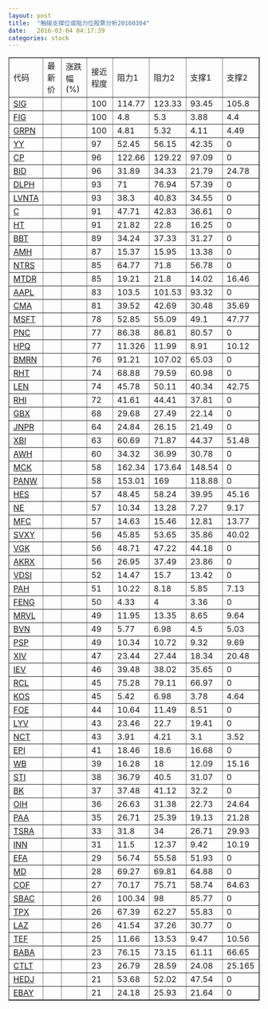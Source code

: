 ```yaml
---
layout: post
title:  "触碰支撑位或阻力位股票分析20160304"
date:   2016-03-04 04:17:39
categories: stock
---
```

<script type="text/javascript">
var stockList = []
stockList.push('gb_sig');
stockList.push('gb_fig');
stockList.push('gb_grpn');
stockList.push('gb_yy');
stockList.push('gb_cp');
stockList.push('gb_bid');
stockList.push('gb_dlph');
stockList.push('gb_lvnta');
stockList.push('gb_c');
stockList.push('gb_ht');
stockList.push('gb_bbt');
stockList.push('gb_amh');
stockList.push('gb_ntrs');
stockList.push('gb_mtdr');
stockList.push('gb_aapl');
stockList.push('gb_cma');
stockList.push('gb_msft');
stockList.push('gb_pnc');
stockList.push('gb_hpq');
stockList.push('gb_bmrn');
stockList.push('gb_rht');
stockList.push('gb_len');
stockList.push('gb_rhi');
stockList.push('gb_gbx');
stockList.push('gb_jnpr');
stockList.push('gb_xbi');
stockList.push('gb_awh');
stockList.push('gb_mck');
stockList.push('gb_panw');
stockList.push('gb_hes');
stockList.push('gb_ne');
stockList.push('gb_mfc');
stockList.push('gb_svxy');
stockList.push('gb_vgk');
stockList.push('gb_akrx');
stockList.push('gb_vdsi');
stockList.push('gb_pah');
stockList.push('gb_feng');
stockList.push('gb_mrvl');
stockList.push('gb_bvn');
stockList.push('gb_psp');
stockList.push('gb_xiv');
stockList.push('gb_iev');
stockList.push('gb_rcl');
stockList.push('gb_kos');
stockList.push('gb_foe');
stockList.push('gb_lyv');
stockList.push('gb_nct');
stockList.push('gb_epi');
stockList.push('gb_wb');
stockList.push('gb_sti');
stockList.push('gb_bk');
stockList.push('gb_oih');
stockList.push('gb_paa');
stockList.push('gb_tsra');
stockList.push('gb_inn');
stockList.push('gb_efa');
stockList.push('gb_md');
stockList.push('gb_cof');
stockList.push('gb_sbac');
stockList.push('gb_tpx');
stockList.push('gb_laz');
stockList.push('gb_tef');
stockList.push('gb_baba');
stockList.push('gb_ctlt');
stockList.push('gb_hedj');
stockList.push('gb_ebay');
</script>
<table border="1">
 <tr>
 <td>代码</td>
 <td>最新价</td>
 <td>涨跌幅(%)</td>
 <td>接近程度</td>
 <td>阻力1</td>
 <td>阻力2</td>
 <td>支撑1</td>
 <td>支撑2</td>
</tr>
  <tr id="sig" class="red">
  <td><a href="http://stock.finance.sina.com.cn/usstock/quotes/SIG.html" target="_blank">SIG</a></td><td></td><td></td><td>100</td><td>114.77</td><td>123.33</td><td>93.45</td><td>105.8</td></tr>
  <tr id="fig" class="red">
  <td><a href="http://stock.finance.sina.com.cn/usstock/quotes/FIG.html" target="_blank">FIG</a></td><td></td><td></td><td>100</td><td>4.8</td><td>5.3</td><td>3.88</td><td>4.4</td></tr>
  <tr id="grpn" class="green">
  <td><a href="http://stock.finance.sina.com.cn/usstock/quotes/GRPN.html" target="_blank">GRPN</a></td><td></td><td></td><td>100</td><td>4.81</td><td>5.32</td><td>4.11</td><td>4.49</td></tr>
  <tr id="yy" class="red">
  <td><a href="http://stock.finance.sina.com.cn/usstock/quotes/YY.html" target="_blank">YY</a></td><td></td><td></td><td>97</td><td>52.45</td><td>56.15</td><td>42.35</td><td>0</td></tr>
  <tr id="cp" class="red">
  <td><a href="http://stock.finance.sina.com.cn/usstock/quotes/CP.html" target="_blank">CP</a></td><td></td><td></td><td>96</td><td>122.66</td><td>129.22</td><td>97.09</td><td>0</td></tr>
  <tr id="bid" class="green">
  <td><a href="http://stock.finance.sina.com.cn/usstock/quotes/BID.html" target="_blank">BID</a></td><td></td><td></td><td>96</td><td>31.89</td><td>34.33</td><td>21.79</td><td>24.78</td></tr>
  <tr id="dlph" class="red">
  <td><a href="http://stock.finance.sina.com.cn/usstock/quotes/DLPH.html" target="_blank">DLPH</a></td><td></td><td></td><td>93</td><td>71</td><td>76.94</td><td>57.39</td><td>0</td></tr>
  <tr id="lvnta" class="red">
  <td><a href="http://stock.finance.sina.com.cn/usstock/quotes/LVNTA.html" target="_blank">LVNTA</a></td><td></td><td></td><td>93</td><td>38.3</td><td>40.83</td><td>34.55</td><td>0</td></tr>
  <tr id="c" class="red">
  <td><a href="http://stock.finance.sina.com.cn/usstock/quotes/C.html" target="_blank">C</a></td><td></td><td></td><td>91</td><td>47.71</td><td>42.83</td><td>36.61</td><td>0</td></tr>
  <tr id="ht" class="red">
  <td><a href="http://stock.finance.sina.com.cn/usstock/quotes/HT.html" target="_blank">HT</a></td><td></td><td></td><td>91</td><td>21.82</td><td>22.8</td><td>16.25</td><td>0</td></tr>
  <tr id="bbt" class="green">
  <td><a href="http://stock.finance.sina.com.cn/usstock/quotes/BBT.html" target="_blank">BBT</a></td><td></td><td></td><td>89</td><td>34.24</td><td>37.33</td><td>31.27</td><td>0</td></tr>
  <tr id="amh" class="red">
  <td><a href="http://stock.finance.sina.com.cn/usstock/quotes/AMH.html" target="_blank">AMH</a></td><td></td><td></td><td>87</td><td>15.37</td><td>15.95</td><td>13.38</td><td>0</td></tr>
  <tr id="ntrs" class="red">
  <td><a href="http://stock.finance.sina.com.cn/usstock/quotes/NTRS.html" target="_blank">NTRS</a></td><td></td><td></td><td>85</td><td>64.77</td><td>71.8</td><td>56.78</td><td>0</td></tr>
  <tr id="mtdr" class="red">
  <td><a href="http://stock.finance.sina.com.cn/usstock/quotes/MTDR.html" target="_blank">MTDR</a></td><td></td><td></td><td>85</td><td>19.21</td><td>21.8</td><td>14.02</td><td>16.46</td></tr>
  <tr id="aapl" class="red">
  <td><a href="http://stock.finance.sina.com.cn/usstock/quotes/AAPL.html" target="_blank">AAPL</a></td><td></td><td></td><td>83</td><td>103.5</td><td>101.53</td><td>93.32</td><td>0</td></tr>
  <tr id="cma" class="green">
  <td><a href="http://stock.finance.sina.com.cn/usstock/quotes/CMA.html" target="_blank">CMA</a></td><td></td><td></td><td>81</td><td>39.52</td><td>42.69</td><td>30.48</td><td>35.69</td></tr>
  <tr id="msft" class="red">
  <td><a href="http://stock.finance.sina.com.cn/usstock/quotes/MSFT.html" target="_blank">MSFT</a></td><td></td><td></td><td>78</td><td>52.85</td><td>55.09</td><td>49.1</td><td>47.77</td></tr>
  <tr id="pnc" class="green">
  <td><a href="http://stock.finance.sina.com.cn/usstock/quotes/PNC.html" target="_blank">PNC</a></td><td></td><td></td><td>77</td><td>86.38</td><td>86.81</td><td>80.57</td><td>0</td></tr>
  <tr id="hpq" class="red">
  <td><a href="http://stock.finance.sina.com.cn/usstock/quotes/HPQ.html" target="_blank">HPQ</a></td><td></td><td></td><td>77</td><td>11.326</td><td>11.99</td><td>8.91</td><td>10.12</td></tr>
  <tr id="bmrn" class="red">
  <td><a href="http://stock.finance.sina.com.cn/usstock/quotes/BMRN.html" target="_blank">BMRN</a></td><td></td><td></td><td>76</td><td>91.21</td><td>107.02</td><td>65.03</td><td>0</td></tr>
  <tr id="rht" class="red">
  <td><a href="http://stock.finance.sina.com.cn/usstock/quotes/RHT.html" target="_blank">RHT</a></td><td></td><td></td><td>74</td><td>68.88</td><td>79.59</td><td>60.98</td><td>0</td></tr>
  <tr id="len" class="red">
  <td><a href="http://stock.finance.sina.com.cn/usstock/quotes/LEN.html" target="_blank">LEN</a></td><td></td><td></td><td>74</td><td>45.78</td><td>50.11</td><td>40.34</td><td>42.75</td></tr>
  <tr id="rhi" class="green">
  <td><a href="http://stock.finance.sina.com.cn/usstock/quotes/RHI.html" target="_blank">RHI</a></td><td></td><td></td><td>72</td><td>41.61</td><td>44.41</td><td>37.81</td><td>0</td></tr>
  <tr id="gbx" class="red">
  <td><a href="http://stock.finance.sina.com.cn/usstock/quotes/GBX.html" target="_blank">GBX</a></td><td></td><td></td><td>68</td><td>29.68</td><td>27.49</td><td>22.14</td><td>0</td></tr>
  <tr id="jnpr" class="green">
  <td><a href="http://stock.finance.sina.com.cn/usstock/quotes/JNPR.html" target="_blank">JNPR</a></td><td></td><td></td><td>64</td><td>24.84</td><td>26.15</td><td>21.49</td><td>0</td></tr>
  <tr id="xbi" class="green">
  <td><a href="http://stock.finance.sina.com.cn/usstock/quotes/XBI.html" target="_blank">XBI</a></td><td></td><td></td><td>63</td><td>60.69</td><td>71.87</td><td>44.37</td><td>51.48</td></tr>
  <tr id="awh" class="red">
  <td><a href="http://stock.finance.sina.com.cn/usstock/quotes/AWH.html" target="_blank">AWH</a></td><td></td><td></td><td>60</td><td>34.32</td><td>36.99</td><td>30.78</td><td>0</td></tr>
  <tr id="mck" class="green">
  <td><a href="http://stock.finance.sina.com.cn/usstock/quotes/MCK.html" target="_blank">MCK</a></td><td></td><td></td><td>58</td><td>162.34</td><td>173.64</td><td>148.54</td><td>0</td></tr>
  <tr id="panw" class="red">
  <td><a href="http://stock.finance.sina.com.cn/usstock/quotes/PANW.html" target="_blank">PANW</a></td><td></td><td></td><td>58</td><td>153.01</td><td>169</td><td>118.88</td><td>0</td></tr>
  <tr id="hes" class="red">
  <td><a href="http://stock.finance.sina.com.cn/usstock/quotes/HES.html" target="_blank">HES</a></td><td></td><td></td><td>57</td><td>48.45</td><td>58.24</td><td>39.95</td><td>45.16</td></tr>
  <tr id="ne" class="green">
  <td><a href="http://stock.finance.sina.com.cn/usstock/quotes/NE.html" target="_blank">NE</a></td><td></td><td></td><td>57</td><td>10.34</td><td>13.28</td><td>7.27</td><td>9.17</td></tr>
  <tr id="mfc" class="green">
  <td><a href="http://stock.finance.sina.com.cn/usstock/quotes/MFC.html" target="_blank">MFC</a></td><td></td><td></td><td>57</td><td>14.63</td><td>15.46</td><td>12.81</td><td>13.77</td></tr>
  <tr id="svxy" class="green">
  <td><a href="http://stock.finance.sina.com.cn/usstock/quotes/SVXY.html" target="_blank">SVXY</a></td><td></td><td></td><td>56</td><td>45.85</td><td>53.65</td><td>35.86</td><td>40.02</td></tr>
  <tr id="vgk" class="green">
  <td><a href="http://stock.finance.sina.com.cn/usstock/quotes/VGK.html" target="_blank">VGK</a></td><td></td><td></td><td>56</td><td>48.71</td><td>47.22</td><td>44.18</td><td>0</td></tr>
  <tr id="akrx" class="red">
  <td><a href="http://stock.finance.sina.com.cn/usstock/quotes/AKRX.html" target="_blank">AKRX</a></td><td></td><td></td><td>56</td><td>26.95</td><td>37.49</td><td>23.86</td><td>0</td></tr>
  <tr id="vdsi" class="green">
  <td><a href="http://stock.finance.sina.com.cn/usstock/quotes/VDSI.html" target="_blank">VDSI</a></td><td></td><td></td><td>52</td><td>14.47</td><td>15.7</td><td>13.42</td><td>0</td></tr>
  <tr id="pah" class="red">
  <td><a href="http://stock.finance.sina.com.cn/usstock/quotes/PAH.html" target="_blank">PAH</a></td><td></td><td></td><td>51</td><td>10.22</td><td>8.18</td><td>5.85</td><td>7.13</td></tr>
  <tr id="feng" class="red">
  <td><a href="http://stock.finance.sina.com.cn/usstock/quotes/FENG.html" target="_blank">FENG</a></td><td></td><td></td><td>50</td><td>4.33</td><td>4</td><td>3.36</td><td>0</td></tr>
  <tr id="mrvl" class="green">
  <td><a href="http://stock.finance.sina.com.cn/usstock/quotes/MRVL.html" target="_blank">MRVL</a></td><td></td><td></td><td>49</td><td>11.95</td><td>13.35</td><td>8.65</td><td>9.64</td></tr>
  <tr id="bvn" class="red">
  <td><a href="http://stock.finance.sina.com.cn/usstock/quotes/BVN.html" target="_blank">BVN</a></td><td></td><td></td><td>49</td><td>5.77</td><td>6.98</td><td>4.5</td><td>5.03</td></tr>
  <tr id="psp" class="green">
  <td><a href="http://stock.finance.sina.com.cn/usstock/quotes/PSP.html" target="_blank">PSP</a></td><td></td><td></td><td>49</td><td>10.34</td><td>10.72</td><td>9.32</td><td>9.69</td></tr>
  <tr id="xiv" class="green">
  <td><a href="http://stock.finance.sina.com.cn/usstock/quotes/XIV.html" target="_blank">XIV</a></td><td></td><td></td><td>47</td><td>23.44</td><td>27.44</td><td>18.34</td><td>20.48</td></tr>
  <tr id="iev" class="green">
  <td><a href="http://stock.finance.sina.com.cn/usstock/quotes/IEV.html" target="_blank">IEV</a></td><td></td><td></td><td>46</td><td>39.48</td><td>38.02</td><td>35.65</td><td>0</td></tr>
  <tr id="rcl" class="green">
  <td><a href="http://stock.finance.sina.com.cn/usstock/quotes/RCL.html" target="_blank">RCL</a></td><td></td><td></td><td>45</td><td>75.28</td><td>79.11</td><td>66.97</td><td>0</td></tr>
  <tr id="kos" class="red">
  <td><a href="http://stock.finance.sina.com.cn/usstock/quotes/KOS.html" target="_blank">KOS</a></td><td></td><td></td><td>45</td><td>5.42</td><td>6.98</td><td>3.78</td><td>4.64</td></tr>
  <tr id="foe" class="green">
  <td><a href="http://stock.finance.sina.com.cn/usstock/quotes/FOE.html" target="_blank">FOE</a></td><td></td><td></td><td>44</td><td>10.64</td><td>11.49</td><td>8.51</td><td>0</td></tr>
  <tr id="lyv" class="red">
  <td><a href="http://stock.finance.sina.com.cn/usstock/quotes/LYV.html" target="_blank">LYV</a></td><td></td><td></td><td>43</td><td>23.46</td><td>22.7</td><td>19.41</td><td>0</td></tr>
  <tr id="nct" class="green">
  <td><a href="http://stock.finance.sina.com.cn/usstock/quotes/NCT.html" target="_blank">NCT</a></td><td></td><td></td><td>43</td><td>3.91</td><td>4.21</td><td>3.1</td><td>3.52</td></tr>
  <tr id="epi" class="red">
  <td><a href="http://stock.finance.sina.com.cn/usstock/quotes/EPI.html" target="_blank">EPI</a></td><td></td><td></td><td>41</td><td>18.46</td><td>18.6</td><td>16.68</td><td>0</td></tr>
  <tr id="wb" class="red">
  <td><a href="http://stock.finance.sina.com.cn/usstock/quotes/WB.html" target="_blank">WB</a></td><td></td><td></td><td>39</td><td>16.28</td><td>18</td><td>12.09</td><td>15.16</td></tr>
  <tr id="sti" class="red">
  <td><a href="http://stock.finance.sina.com.cn/usstock/quotes/STI.html" target="_blank">STI</a></td><td></td><td></td><td>38</td><td>36.79</td><td>40.5</td><td>31.07</td><td>0</td></tr>
  <tr id="bk" class="green">
  <td><a href="http://stock.finance.sina.com.cn/usstock/quotes/BK.html" target="_blank">BK</a></td><td></td><td></td><td>37</td><td>37.48</td><td>41.12</td><td>32.2</td><td>0</td></tr>
  <tr id="oih" class="red">
  <td><a href="http://stock.finance.sina.com.cn/usstock/quotes/OIH.html" target="_blank">OIH</a></td><td></td><td></td><td>36</td><td>26.63</td><td>31.38</td><td>22.73</td><td>24.64</td></tr>
  <tr id="paa" class="green">
  <td><a href="http://stock.finance.sina.com.cn/usstock/quotes/PAA.html" target="_blank">PAA</a></td><td></td><td></td><td>35</td><td>26.71</td><td>25.39</td><td>19.13</td><td>21.28</td></tr>
  <tr id="tsra" class="green">
  <td><a href="http://stock.finance.sina.com.cn/usstock/quotes/TSRA.html" target="_blank">TSRA</a></td><td></td><td></td><td>33</td><td>31.8</td><td>34</td><td>26.71</td><td>29.93</td></tr>
  <tr id="inn" class="red">
  <td><a href="http://stock.finance.sina.com.cn/usstock/quotes/INN.html" target="_blank">INN</a></td><td></td><td></td><td>31</td><td>11.5</td><td>12.37</td><td>9.42</td><td>10.19</td></tr>
  <tr id="efa" class="green">
  <td><a href="http://stock.finance.sina.com.cn/usstock/quotes/EFA.html" target="_blank">EFA</a></td><td></td><td></td><td>29</td><td>56.74</td><td>55.58</td><td>51.93</td><td>0</td></tr>
  <tr id="md" class="red">
  <td><a href="http://stock.finance.sina.com.cn/usstock/quotes/MD.html" target="_blank">MD</a></td><td></td><td></td><td>28</td><td>69.27</td><td>69.81</td><td>64.88</td><td>0</td></tr>
  <tr id="cof" class="red">
  <td><a href="http://stock.finance.sina.com.cn/usstock/quotes/COF.html" target="_blank">COF</a></td><td></td><td></td><td>27</td><td>70.17</td><td>75.71</td><td>58.74</td><td>64.63</td></tr>
  <tr id="sbac" class="red">
  <td><a href="http://stock.finance.sina.com.cn/usstock/quotes/SBAC.html" target="_blank">SBAC</a></td><td></td><td></td><td>26</td><td>100.34</td><td>98</td><td>85.77</td><td>0</td></tr>
  <tr id="tpx" class="red">
  <td><a href="http://stock.finance.sina.com.cn/usstock/quotes/TPX.html" target="_blank">TPX</a></td><td></td><td></td><td>26</td><td>67.39</td><td>62.27</td><td>55.83</td><td>0</td></tr>
  <tr id="laz" class="green">
  <td><a href="http://stock.finance.sina.com.cn/usstock/quotes/LAZ.html" target="_blank">LAZ</a></td><td></td><td></td><td>26</td><td>41.54</td><td>37.26</td><td>30.77</td><td>0</td></tr>
  <tr id="tef" class="green">
  <td><a href="http://stock.finance.sina.com.cn/usstock/quotes/TEF.html" target="_blank">TEF</a></td><td></td><td></td><td>25</td><td>11.66</td><td>13.53</td><td>9.47</td><td>10.56</td></tr>
  <tr id="baba" class="red">
  <td><a href="http://stock.finance.sina.com.cn/usstock/quotes/BABA.html" target="_blank">BABA</a></td><td></td><td></td><td>23</td><td>76.15</td><td>73.15</td><td>61.11</td><td>66.65</td></tr>
  <tr id="ctlt" class="green">
  <td><a href="http://stock.finance.sina.com.cn/usstock/quotes/CTLT.html" target="_blank">CTLT</a></td><td></td><td></td><td>23</td><td>26.79</td><td>28.59</td><td>24.08</td><td>25.165</td></tr>
  <tr id="hedj" class="red">
  <td><a href="http://stock.finance.sina.com.cn/usstock/quotes/HEDJ.html" target="_blank">HEDJ</a></td><td></td><td></td><td>21</td><td>53.68</td><td>52.02</td><td>47.54</td><td>0</td></tr>
  <tr id="ebay" class="red">
  <td><a href="http://stock.finance.sina.com.cn/usstock/quotes/EBAY.html" target="_blank">EBAY</a></td><td></td><td></td><td>21</td><td>24.18</td><td>25.93</td><td>21.64</td><td>0</td></tr>
</table>
